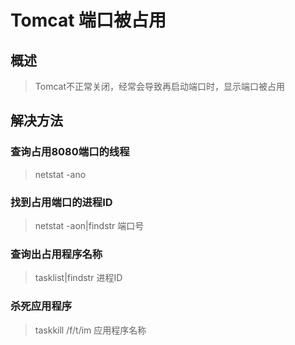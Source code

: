 # Tomcat 端口被占用

## 概述

> Tomcat不正常关闭，经常会导致再启动端口时，显示端口被占用

## 解决方法

### 查询占用8080端口的线程
> netstat -ano

### 找到占用端口的进程ID
> netstat -aon|findstr 端口号

### 查询出占用程序名称
> tasklist|findstr 进程ID

### 杀死应用程序
> taskkill /f/t/im 应用程序名称